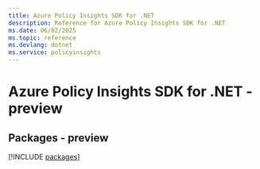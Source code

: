 ```yaml
---
title: Azure Policy Insights SDK for .NET
description: Reference for Azure Policy Insights SDK for .NET
ms.date: 06/02/2025
ms.topic: reference
ms.devlang: dotnet
ms.service: policyinsights
---
```

# Azure Policy Insights SDK for .NET - preview
## Packages - preview
[!INCLUDE [packages](policy-insights-index.md)]